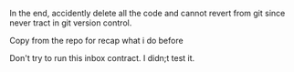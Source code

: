 In the end, accidently delete all the code and cannot revert from git since never tract in git version control.

Copy from the repo for recap what i do before

Don't try to run this inbox contract. I didn;t test it.
